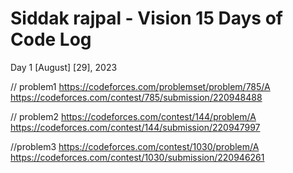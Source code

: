 # Siddak rajpal - Vision 15 Days of Code Log 
Day 1
[August] [29], 2023

// problem1
https://codeforces.com/problemset/problem/785/A 
https://codeforces.com/contest/785/submission/220948488

// problem2
https://codeforces.com/contest/144/problem/A
https://codeforces.com/contest/144/submission/220947997 

//problem3
https://codeforces.com/contest/1030/problem/A
https://codeforces.com/contest/1030/submission/220946261

